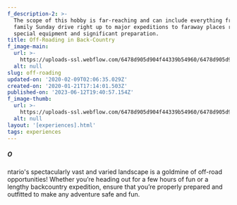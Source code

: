 ```yaml
---
f_description-2: >-
  The scope of this hobby is far-reaching and can include everything from the
  family Sunday drive right up to major expeditions to faraway places requiring
  special equipment and significant preparation.
title: Off-Roading in Back-Country
f_image-main:
  url: >-
    https://uploads-ssl.webflow.com/6478d905d904f44339b54960/6478d905d904f44339b54b78_man-riding-bicycle-on-off-road-1174103.jpg
  alt: null
slug: off-roading
updated-on: '2020-02-09T02:06:35.029Z'
created-on: '2020-01-21T17:14:01.503Z'
published-on: '2023-06-12T19:40:57.154Z'
f_image-thumb:
  url: >-
    https://uploads-ssl.webflow.com/6478d905d904f44339b54960/6478d905d904f44339b54b75_man-riding-bicycle-on-off-road-1174103-thumb.jpg
  alt: null
layout: '[experiences].html'
tags: experiences
---
```


##### O

ntario's spectacularly vast and varied landscape is a goldmine of off-road opportunities! Whether you’re heading out for a few hours of fun or a lengthy backcountry expedition, ensure that you’re properly prepared and outfitted to make any adventure safe and fun.
